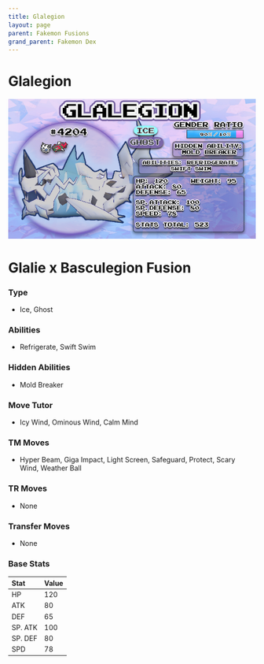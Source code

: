 ```yaml
---
title: Glalegion
layout: page
parent: Fakemon Fusions
grand_parent: Fakemon Dex
---
```


# Glalegion

![Image](/fakemon_pics/glalegion.png)

# Glalie x Basculegion Fusion

### Type
- Ice, Ghost

### Abilities
- Refrigerate, Swift Swim

### Hidden Abilities
- Mold Breaker

### Move Tutor
- Icy Wind, Ominous Wind, Calm Mind

### TM Moves
- Hyper Beam, Giga Impact, Light Screen, Safeguard, Protect, Scary Wind, Weather Ball

### TR Moves
- None

### Transfer Moves
- None

### Base Stats

| Stat    | Value |
|:--------|:------|
| HP      | 120   |
| ATK     | 80    |
| DEF     | 65    |
| SP. ATK | 100   |
| SP. DEF | 80    |
| SPD     | 78    |